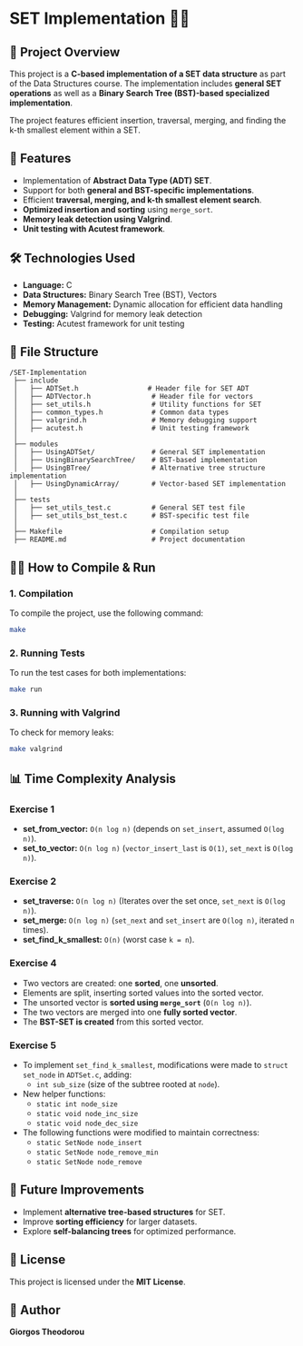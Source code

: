 # SET Implementation 📂🔢

## 📌 Project Overview
This project is a **C-based implementation of a SET data structure** as part of the Data Structures course. The implementation includes **general SET operations** as well as a **Binary Search Tree (BST)-based specialized implementation**.

The project features efficient insertion, traversal, merging, and finding the k-th smallest element within a SET.

## 🚀 Features
- Implementation of **Abstract Data Type (ADT) SET**.
- Support for both **general and BST-specific implementations**.
- Efficient **traversal, merging, and k-th smallest element search**.
- **Optimized insertion and sorting** using `merge_sort`.
- **Memory leak detection using Valgrind**.
- **Unit testing with Acutest framework**.

## 🛠️ Technologies Used
- **Language:** C
- **Data Structures:** Binary Search Tree (BST), Vectors
- **Memory Management:** Dynamic allocation for efficient data handling
- **Debugging:** Valgrind for memory leak detection
- **Testing:** Acutest framework for unit testing

## 📂 File Structure
```
/SET-Implementation
 ├── include
 │   ├── ADTSet.h                 # Header file for SET ADT
 │   ├── ADTVector.h               # Header file for vectors
 │   ├── set_utils.h               # Utility functions for SET
 │   ├── common_types.h            # Common data types
 │   ├── valgrind.h                # Memory debugging support
 │   ├── acutest.h                 # Unit testing framework
 │
 ├── modules
 │   ├── UsingADTSet/              # General SET implementation
 │   ├── UsingBinarySearchTree/    # BST-based implementation
 │   ├── UsingBTree/               # Alternative tree structure implementation
 │   ├── UsingDynamicArray/        # Vector-based SET implementation
 │
 ├── tests
 │   ├── set_utils_test.c          # General SET test file
 │   ├── set_utils_bst_test.c      # BST-specific test file
 │
 ├── Makefile                      # Compilation setup
 ├── README.md                     # Project documentation
```

## 🏃‍♂️ How to Compile & Run
### **1. Compilation**
To compile the project, use the following command:
```sh
make
```

### **2. Running Tests**
To run the test cases for both implementations:
```sh
make run
```

### **3. Running with Valgrind**
To check for memory leaks:
```sh
make valgrind
```

## 📊 Time Complexity Analysis
### **Exercise 1**
- **set_from_vector:** `O(n log n)` (depends on `set_insert`, assumed `O(log n)`).
- **set_to_vector:** `O(n log n)` (`vector_insert_last` is `O(1)`, `set_next` is `O(log n)`).

### **Exercise 2**
- **set_traverse:** `O(n log n)` (Iterates over the set once, `set_next` is `O(log n)`).
- **set_merge:** `O(n log n)` (`set_next` and `set_insert` are `O(log n)`, iterated `n` times).
- **set_find_k_smallest:** `O(n)` (worst case `k = n`).

### **Exercise 4**
- Two vectors are created: one **sorted**, one **unsorted**.
- Elements are split, inserting sorted values into the sorted vector.
- The unsorted vector is **sorted using `merge_sort`** (`O(n log n)`).
- The two vectors are merged into one **fully sorted vector**.
- The **BST-SET is created** from this sorted vector.

### **Exercise 5**
- To implement `set_find_k_smallest`, modifications were made to `struct set_node` in `ADTSet.c`, adding:
  - `int sub_size` (size of the subtree rooted at `node`).
- New helper functions:
  - `static int node_size`
  - `static void node_inc_size`
  - `static void node_dec_size`
- The following functions were modified to maintain correctness:
  - `static SetNode node_insert`
  - `static SetNode node_remove_min`
  - `static SetNode node_remove`

## 🎯 Future Improvements
- Implement **alternative tree-based structures** for SET.
- Improve **sorting efficiency** for larger datasets.
- Explore **self-balancing trees** for optimized performance.

## 📜 License
This project is licensed under the **MIT License**.

## 👤 Author
**Giorgos Theodorou**

